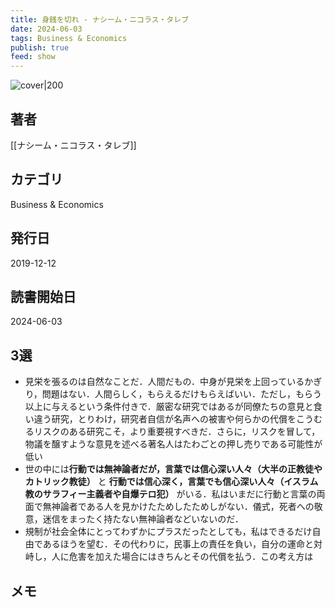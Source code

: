 ```yaml
---
title: 身銭を切れ - ナシーム・ニコラス・タレブ
date: 2024-06-03
tags: Business & Economics
publish: true
feed: show
---
```

![cover|200](http://books.google.com/books/content?id=x4TCDwAAQBAJ&printsec=frontcover&img=1&zoom=1&edge=curl&source=gbs_api)
## 著者
[[ナシーム・ニコラス・タレブ]]
## カテゴリ
Business & Economics
## 発行日
2019-12-12
## 読書開始日
2024-06-03

## 3選
 - 見栄を張るのは自然なことだ．人間だもの．中身が見栄を上回っているかぎり，問題はない．人間らしく，もらえるだけもらえばいい．ただし，もらう以上に与えるという条件付きで．厳密な研究ではあるが同僚たちの意見と食い違う研究，とりわけ，研究者自信が名声への被害や何らかの代償をこうむるリスクのある研究こそ，より重要視すべきだ．さらに，リスクを冒して，物議を醸すような意見を述べる著名人はたわごとの押し売りである可能性が低い
 - 世の中には**行動では無神論者だが，言葉では信心深い人々（大半の正教徒やカトリック教徒）** と **行動では信心深く，言葉でも信心深い人々（イスラム教のサラフィー主義者や自爆テロ犯）** がいる．私はいまだに行動と言葉の両面で無神論者である人を見かけたためしたためしがない．儀式，死者への敬意，迷信をまったく持たない無神論者などいないのだ．
 - 規制が社会全体にとってわずかにプラスだったとしても，私はできるだけ自由であるほうを望む．その代わりに，民事上の責任を負い，自分の運命と対峙し，人に危害を加えた場合にはきちんとその代償を払う．この考え方は
## メモ